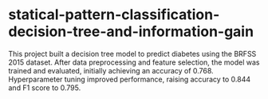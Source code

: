 # statical-pattern-classification-decision-tree-and-information-gain
This project built a decision tree model to predict diabetes using the BRFSS 2015 dataset. After data preprocessing and feature selection, the model was trained and evaluated, initially achieving an accuracy of 0.768. Hyperparameter tuning improved performance, raising accuracy to 0.844 and F1 score to 0.795.
